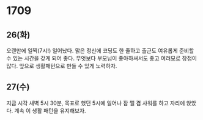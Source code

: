 # 1709

## 26(화)

오랜만에 일찍(7시!) 일어났다. 맑은 정신에 코딩도 한 줄하고 출근도 여유롭게 준비할 수 있는 시간을 갖게 되어 좋다. 무엇보다 부모님이 좋아하셔서도 좋고 여러모로 장점이 많다. 앞으로 생활패턴으로 만들 수 있게 노력하자.

## 27(수)

지금 시각 새벽 5시 30분, 목표로 했던 5시에 일어나 잠 깰 겸 샤워를 하고 자리에 앉았다. 계속 이 생활 패턴을 유지해보자.
